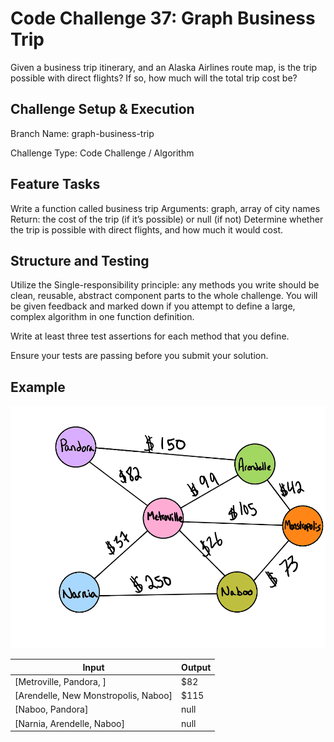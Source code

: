 # Code Challenge 37: Graph Business Trip

Given a business trip itinerary, and an Alaska Airlines route map, is the trip possible with direct flights? If so, how much will the total trip cost be?

## Challenge Setup & Execution

Branch Name: graph-business-trip

Challenge Type: Code Challenge / Algorithm

## Feature Tasks

Write a function called business trip
Arguments: graph, array of city names
Return: the cost of the trip (if it’s possible) or null (if not)
Determine whether the trip is possible with direct flights, and how much it would cost.  

## Structure and Testing

Utilize the Single-responsibility principle: any methods you write should be clean, reusable, abstract component parts to the whole challenge. You will be given feedback and marked down if you attempt to define a large, complex algorithm in one function definition.

Write at least three test assertions for each method that you define.

Ensure your tests are passing before you submit your solution.

## Example

![example diagram](./sample.png)

| Input | Output |
|---|---|
| [Metroville, Pandora, ] | $82 |
| [Arendelle, New Monstropolis, Naboo] | $115 |
| [Naboo, Pandora] | null |
| [Narnia, Arendelle, Naboo] | null |
